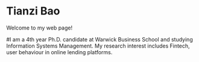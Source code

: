 # Tianzi Bao 
Welcome to my web page!

#I am a 4th year Ph.D. candidate at Warwick Business School and studying Information Systems Management. My research interest includes Fintech, user behaviour in online lending platforms. 

